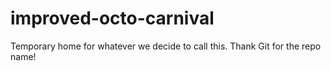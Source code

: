 # improved-octo-carnival
Temporary home for whatever we decide to call this. Thank Git for the repo name!
